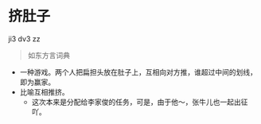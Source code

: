 # 挤肚子
ji3 dv3 zz
> 如东方言词典
- 一种游戏。两个人把扁担头放在肚子上，互相向对方推，谁超过中间的划线，即为赢家。
- 比喻互相推挤。
  - 这次本来是分配给李家俊的任务，可是，由于他～，张牛儿也一起出征吖。
